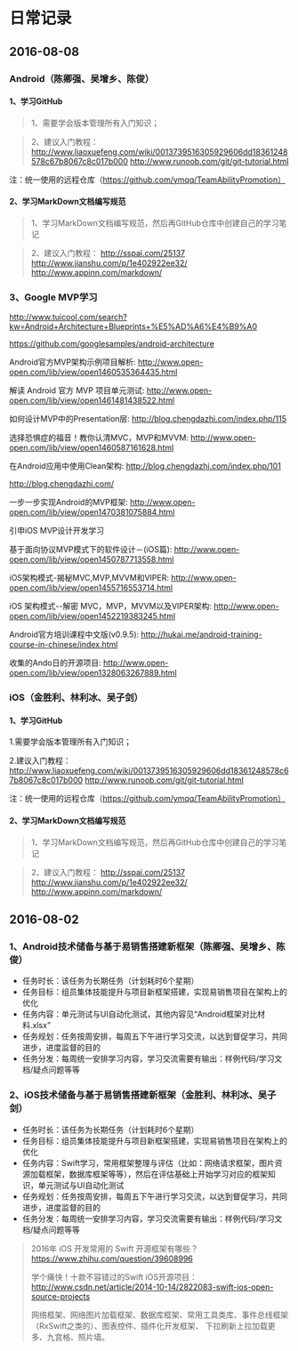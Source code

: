 # 日常记录




## 2016-08-08
### Android（陈卿强、吴增乡、陈俊）

#### 1、学习GitHub
> 1、需要学会版本管理所有入门知识；

> 2、建议入门教程：
    http://www.liaoxuefeng.com/wiki/0013739516305929606dd18361248578c67b8067c8c017b000
    http://www.runoob.com/git/git-tutorial.html

注：统一使用的远程仓库（https://github.com/ymqq/TeamAbilityPromotion）

#### 2、学习MarkDown文档编写规范
> 1、学习MarkDown文档编写规范，然后再GitHub仓库中创建自己的学习笔记

> 2、建议入门教程：
    http://sspai.com/25137
    http://www.jianshu.com/p/1e402922ee32/
    http://www.appinn.com/markdown/

### 3、Google MVP学习

http://www.tuicool.com/search?kw=Android+Architecture+Blueprints+%E5%AD%A6%E4%B9%A0

https://github.com/googlesamples/android-architecture


Android官方MVP架构示例项目解析: http://www.open-open.com/lib/view/open1460535364435.html

解读 Android 官方 MVP 项目单元测试: http://www.open-open.com/lib/view/open1461481438522.html

如何设计MVP中的Presentation层: http://blog.chengdazhi.com/index.php/115

选择恐惧症的福音！教你认清MVC，MVP和MVVM: http://www.open-open.com/lib/view/open1460587161628.html

在Android应用中使用Clean架构: http://blog.chengdazhi.com/index.php/101

http://blog.chengdazhi.com/

一步一步实现Android的MVP框架: http://www.open-open.com/lib/view/open1470381075884.html


引申iOS MVP设计开发学习

基于面向协议MVP模式下的软件设计－(iOS篇): http://www.open-open.com/lib/view/open1450787713558.html

iOS架构模式-揭秘MVC,MVP,MVVM和VIPER: http://www.open-open.com/lib/view/open1455716553714.html

iOS 架构模式--解密 MVC，MVP，MVVM以及VIPER架构: http://www.open-open.com/lib/view/open1452219383245.html



Android官方培训课程中文版(v0.9.5): http://hukai.me/android-training-course-in-chinese/index.html

收集的Ando日的开源项目: http://www.open-open.com/lib/view/open1328063267889.html




### iOS（金胜利、林利冰、吴子剑）

#### 1、学习GitHub
1.需要学会版本管理所有入门知识；

2.建议入门教程：
    http://www.liaoxuefeng.com/wiki/0013739516305929606dd18361248578c67b8067c8c017b000
    http://www.runoob.com/git/git-tutorial.html

注：统一使用的远程仓库（https://github.com/ymqq/TeamAbilityPromotion）

#### 2、学习MarkDown文档编写规范
> 1、学习MarkDown文档编写规范，然后再GitHub仓库中创建自己的学习笔记

> 2、建议入门教程：
    http://sspai.com/25137
    http://www.jianshu.com/p/1e402922ee32/
    http://www.appinn.com/markdown/




## 2016-08-02
### 1、Android技术储备与基于易销售搭建新框架（陈卿强、吴增乡、陈俊）

* 任务时长：该任务为长期任务（计划耗时6个星期）
* 任务目标：组员集体技能提升与项目新框架搭建，实现易销售项目在架构上的优化
* 任务内容：单元测试与UI自动化测试，其他内容见“Android框架对比材料.xlsx”
* 任务规划：任务按周安排，每周五下午进行学习交流，以达到督促学习，共同进步，进度监督的目的
* 任务分发：每周统一安排学习内容，学习交流需要有输出：样例代码/学习文档/疑点问题等等



### 2、iOS技术储备与基于易销售搭建新框架（金胜利、林利冰、吴子剑）

* 任务时长：该任务为长期任务（计划耗时6个星期）
* 任务目标：组员集体技能提升与项目新框架搭建，实现易销售项目在架构上的优化
* 任务内容：Swift学习，常用框架整理与评估（比如：网络请求框架，图片资源加载框架，数据库框架等等），然后在评估基础上开始学习对应的框架知识，单元测试与UI自动化测试
* 任务规划：任务按周安排，每周五下午进行学习交流，以达到督促学习，共同进步，进度监督的目的
* 任务分发：每周统一安排学习内容，学习交流需要有输出：样例代码/学习文档/疑点问题等等

> 2016年 iOS 开发常用的 Swift 开源框架有哪些？https://www.zhihu.com/question/39608996
>
> 学个痛快！十款不容错过的Swift iOS开源项目：http://www.csdn.net/article/2014-10-14/2822083-swift-ios-open-source-projects
>
> 网络框架、网络图片加载框架、数据库框架、常用工具类库、事件总线框架（RxSwift之类的）、图表控件、插件化开发框架、
下拉刷新上拉加载更多、九宫格、照片墙。

